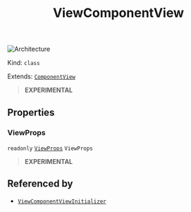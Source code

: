 ﻿---
id: ViewComponentView
title: ViewComponentView
---

![Architecture](https://img.shields.io/badge/architecture-new_only-blue)

Kind: `class`

Extends: [`ComponentView`](ComponentView)

> **EXPERIMENTAL**

## Properties
### ViewProps
`readonly`  [`ViewProps`](ViewProps) `ViewProps`

> **EXPERIMENTAL**

## Referenced by
- [`ViewComponentViewInitializer`](ViewComponentViewInitializer)

